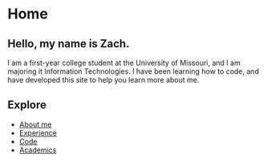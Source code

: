 # Home
## Hello, my name is Zach.

I am a first-year college student at the University of Missouri, and I am majoring it Information Technologies. 
I have been learning how to code, and have developed this site to help you learn more about me.

## Explore
- [About me](./aboutme.md)
- [Experience](./Experience.md)
- [Code](./code.md)
- [Academics](./grades)
